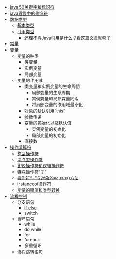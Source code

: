  
 
 
 
 * [java 50关键字和标识符](https://github.com/stevenli91748/JAVA-Architecture/blob/master/Java%20fundamental/Java中50个关键字.md)
 * [java语言中的修饰符](https://github.com/stevenli91748/JAVA-Architecture/blob/master/Java%20fundamental/java语言中的修饰符.md)
 * [数据类型](#数据类型)
    * [基本类型](#基本类型)
    * [引用类型](#引用类型)
      * [还理不清Java引用是什么？看这篇文章就够了](https://juejin.im/post/5c7c77f5f265da2db156365f)
  * [常量](#常量)
  * [变量](#变量)
    * 变量的种类
      * 类变量
      * 实例变量
      * 局部变量
    * 变量的作用域
      * 类变量和实例变量的生命周期
        * 局部变量的生命周期
        * 实例变量和局部变量同名
        * 将局部变量的作用域最小化
      * 对象的默认引用“this”
      * 参数传递
      * 变量的初始化以及默认值
        * 实例变量的初始化
        * 局部变量的初始化
      * 直接数
  * [操作运算符](#操作运算符)
    * [整型操作符](#整型操作符)
    * [浮点型操作符](#浮点型操作符)
    * [比较操作符和逻辑操作符](#比较操作符和逻辑操作符)
    * [特殊操作符“？”](#特殊操作符“？”)
    * [操作符“=”与对象的equals()方法](#操作符“=”与对象的equals()方法)
    * [instanceof操作符](#instanceof操作符)
    * [变量的赋值和类型转换](#变量的赋值和类型转换)
  * [流程控制](#流程控制)
    * 分支语句
      * [if else](https://www.bilibili.com/read/cv4257620)
      * switch
    * 循环语句
      * while
      * do while
      * for
      * foreach
      * 多重循环
    * 流程跳转语句
